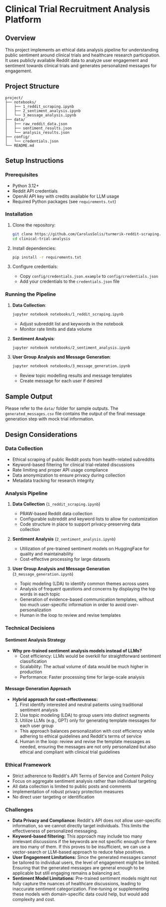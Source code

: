 # Clinical Trial Recruitment Analysis Platform

## Overview

This project implements an ethical data analysis pipeline for understanding public sentiment around clinical trials and healthcare research participation. It uses publicly available Reddit data to analyze user engagement and sentiment towards clinical trials and generates personalized messages for engagement.

## Project Structure

```
project/
├── notebooks/
│   ├── 1_reddit_scraping.ipynb
│   ├── 2_sentiment_analysis.ipynb
│   └── 3_message_analysis.ipynb
├── data/
│   ├── raw_reddit_data.json
│   ├── sentiment_results.json
│   └── analysis_results.json
├── config/
│   └── credentials.json
└── README.md
```

## Setup Instructions

### Prerequisites

- Python 3.12+
- Reddit API credentials
- OpenAI API key with credits available for LLM usage
- Required Python packages (see `requirements.txt`)

### Installation

1. Clone the repository:

   ```bash
   git clone https://github.com/CarolusSolis/turmerik-reddit-scraping.git
   cd clinical-trial-analysis
   ```

2. Install dependencies:

   ```bash
   pip install -r requirements.txt
   ```

3. Configure credentials:

   - Copy `config/credentials.json.example` to `config/credentials.json`
   - Add your credentials to the `credentials.json` file

### Running the Pipeline

1. **Data Collection**:

   ```bash
   jupyter notebook notebooks/1_reddit_scraping.ipynb
   ```

   - Adjust subreddit list and keywords in the notebook
   - Monitor rate limits and data volume

2. **Sentiment Analysis**:

   ```bash
   jupyter notebook notebooks/2_sentiment_analysis.ipynb
   ```

3. **User Group Analysis and Message Generation**:

   ```bash
   jupyter notebook notebooks/3_message_generation.ipynb
   ```

   - Review topic modelling results and message templates
   - Create message for each user if desired

## Sample Output

Please refer to the `data/` folder for sample outputs. The `generated_messages.csv` file contains the output of the final message generation step with mock trial information.


## Design Considerations

### Data Collection

- Ethical scraping of public Reddit posts from health-related subreddits
- Keyword-based filtering for clinical trial-related discussions
- Rate limiting and proper API usage compliance
- Data anonymization to ensure privacy during collection
- Metadata tracking for research integrity

### Analysis Pipeline

1. **Data Collection** (`1_reddit_scraping.ipynb`)

   - PRAW-based Reddit data collection
   - Configurable subreddit and keyword lists to allow for customization
   - Code structure in place to support privacy-preserving data collection

2. **Sentiment Analysis** (`2_sentiment_analysis.ipynb`)

   - Utilization of pre-trained sentiment models on HuggingFace for quality and maintainability
   - Cost-effective processing for large datasets

3. **User Group Analysis and Message Generation** (`3_message_generation.ipynb`)

   - Topic modeling (LDA) to identify common themes across users
   - Analysis of frequent questions and concerns by displaying the top words in each topic
   - Generation of evidence-based communication templates, without too much user-specific information in order to avoid over-personalization
   - Human in the loop to review and revise templates

### Technical Decisions

#### Sentiment Analysis Strategy

- **Why pre-trained sentiment analysis models instead of LLMs?**
  - Cost efficiency: LLMs would be overkill for straightforward sentiment classification
  - Scalability: The actual volume of data would be much higher in production
  - Performance: Faster processing time for large-scale analysis

#### Message Generation Approach

- **Hybrid approach for cost-effectiveness:**
  1. First identify interested and neutral patients using traditional sentiment analysis
  2. Use topic modeling (LDA) to group users into distinct segments
  3. Utilize LLMs (e.g., GPT) only for generating template messages for each user group
  - This approach balances personalization with cost efficiency while adhering to ethical guidelines and Reddit's terms of service
  4. Human in the loop: review and revise the template messages as needed, ensuring the messages are not only personalized but also ethical and compliant with clinical trial guidelines

### Ethical Framework

- Strict adherence to Reddit's API Terms of Service and Content Policy
- Focus on aggregate sentiment analysis rather than individual targeting
- All data collection is limited to public posts and comments
- Implementation of robust privacy protection measures
- No direct user targeting or identification

### Challenges

- **Data Privacy and Compliance:** Reddit's API does not allow user-specific information, so we cannot directly target individuals. This limits the effectiveness of personalized messaging.
- **Keyword-based filtering:** This approach may include too many irrelevant discussions if the keywords are not specific enough or there are too many of them. If this proves to be insufficient, we can use a vector-search or LLM-based approach to reduce false positives.
- **User Engagement Limitations:** Since the generated messages cannot be tailored to individual users, the level of engagement might be limited. Ensuring that the generated messages are general enough to be applicable but still engaging remains a balancing act.
- **Sentiment Model Limitations:** Pre-trained sentiment models might not fully capture the nuances of healthcare discussions, leading to inaccurate sentiment categorization. Fine-tuning or supplementing these models with domain-specific data could help, but would add complexity and cost.
